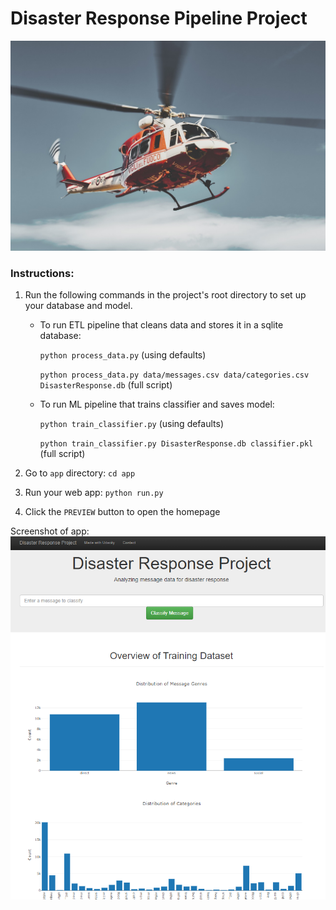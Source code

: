 # Disaster Response Pipeline Project
![alt text](helicopter.jpg)
### Instructions:
1. Run the following commands in the project's root directory to set up your database and model.

    - To run ETL pipeline that cleans data and stores it in a sqlite database:
        
        `python process_data.py` (using defaults)
        
        `python process_data.py data/messages.csv data/categories.csv DisasterResponse.db` (full script)
    - To run ML pipeline that trains classifier and saves model:
        
        `python train_classifier.py` (using defaults)
        
        `python train_classifier.py DisasterResponse.db classifier.pkl`  (full script)

2. Go to `app` directory: `cd app`

3. Run your web app: `python run.py`

4. Click the `PREVIEW` button to open the homepage

Screenshot of app:
![alt text](Screenshot_app.png)
